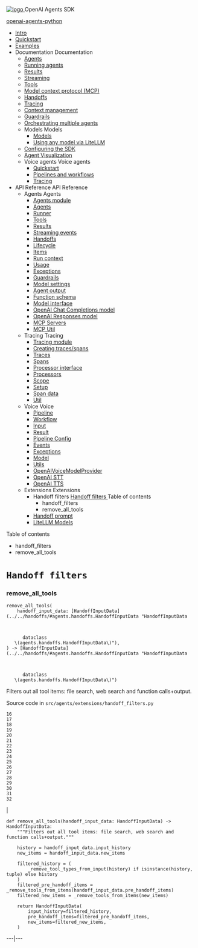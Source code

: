 [ ![logo](../../../assets/logo.svg) ](../../.. "OpenAI Agents SDK") OpenAI Agents SDK 

[ openai-agents-python  ](https://github.com/openai/openai-agents-python "Go to repository")

  * [ Intro  ](../../..)
  * [ Quickstart  ](../../../quickstart/)
  * [ Examples  ](../../../examples/)
  * Documentation  Documentation 
    * [ Agents  ](../../../agents/)
    * [ Running agents  ](../../../running_agents/)
    * [ Results  ](../../../results/)
    * [ Streaming  ](../../../streaming/)
    * [ Tools  ](../../../tools/)
    * [ Model context protocol (MCP)  ](../../../mcp/)
    * [ Handoffs  ](../../../handoffs/)
    * [ Tracing  ](../../../tracing/)
    * [ Context management  ](../../../context/)
    * [ Guardrails  ](../../../guardrails/)
    * [ Orchestrating multiple agents  ](../../../multi_agent/)
    * Models  Models 
      * [ Models  ](../../../models/)
      * [ Using any model via LiteLLM  ](../../../models/litellm/)
    * [ Configuring the SDK  ](../../../config/)
    * [ Agent Visualization  ](../../../visualization/)
    * Voice agents  Voice agents 
      * [ Quickstart  ](../../../voice/quickstart/)
      * [ Pipelines and workflows  ](../../../voice/pipeline/)
      * [ Tracing  ](../../../voice/tracing/)
  * API Reference  API Reference 
    * Agents  Agents 
      * [ Agents module  ](../../)
      * [ Agents  ](../../agent/)
      * [ Runner  ](../../run/)
      * [ Tools  ](../../tool/)
      * [ Results  ](../../result/)
      * [ Streaming events  ](../../stream_events/)
      * [ Handoffs  ](../../handoffs/)
      * [ Lifecycle  ](../../lifecycle/)
      * [ Items  ](../../items/)
      * [ Run context  ](../../run_context/)
      * [ Usage  ](../../usage/)
      * [ Exceptions  ](../../exceptions/)
      * [ Guardrails  ](../../guardrail/)
      * [ Model settings  ](../../model_settings/)
      * [ Agent output  ](../../agent_output/)
      * [ Function schema  ](../../function_schema/)
      * [ Model interface  ](../../models/interface/)
      * [ OpenAI Chat Completions model  ](../../models/openai_chatcompletions/)
      * [ OpenAI Responses model  ](../../models/openai_responses/)
      * [ MCP Servers  ](../../mcp/server/)
      * [ MCP Util  ](../../mcp/util/)
    * Tracing  Tracing 
      * [ Tracing module  ](../../tracing/)
      * [ Creating traces/spans  ](../../tracing/create/)
      * [ Traces  ](../../tracing/traces/)
      * [ Spans  ](../../tracing/spans/)
      * [ Processor interface  ](../../tracing/processor_interface/)
      * [ Processors  ](../../tracing/processors/)
      * [ Scope  ](../../tracing/scope/)
      * [ Setup  ](../../tracing/setup/)
      * [ Span data  ](../../tracing/span_data/)
      * [ Util  ](../../tracing/util/)
    * Voice  Voice 
      * [ Pipeline  ](../../voice/pipeline/)
      * [ Workflow  ](../../voice/workflow/)
      * [ Input  ](../../voice/input/)
      * [ Result  ](../../voice/result/)
      * [ Pipeline Config  ](../../voice/pipeline_config/)
      * [ Events  ](../../voice/events/)
      * [ Exceptions  ](../../voice/exceptions/)
      * [ Model  ](../../voice/model/)
      * [ Utils  ](../../voice/utils/)
      * [ OpenAIVoiceModelProvider  ](../../voice/models/openai_provider/)
      * [ OpenAI STT  ](../../voice/models/openai_stt/)
      * [ OpenAI TTS  ](../../voice/models/openai_tts/)
    * Extensions  Extensions 
      * Handoff filters  [ Handoff filters  ](./) Table of contents 
        * handoff_filters 
        * remove_all_tools 
      * [ Handoff prompt  ](../handoff_prompt/)
      * [ LiteLLM Models  ](../litellm/)



Table of contents 

  * handoff_filters 
  * remove_all_tools 



# `Handoff filters`

###  remove_all_tools
    
    
    remove_all_tools(
        handoff_input_data: [HandoffInputData](../../handoffs/#agents.handoffs.HandoffInputData "HandoffInputData
    
    
      
          dataclass
       \(agents.handoffs.HandoffInputData\)"),
    ) -> [HandoffInputData](../../handoffs/#agents.handoffs.HandoffInputData "HandoffInputData
    
    
      
          dataclass
       \(agents.handoffs.HandoffInputData\)")
    

Filters out all tool items: file search, web search and function calls+output.

Source code in `src/agents/extensions/handoff_filters.py`
    
    
    16
    17
    18
    19
    20
    21
    22
    23
    24
    25
    26
    27
    28
    29
    30
    31
    32

| 
    
    
    def remove_all_tools(handoff_input_data: HandoffInputData) -> HandoffInputData:
        """Filters out all tool items: file search, web search and function calls+output."""
    
        history = handoff_input_data.input_history
        new_items = handoff_input_data.new_items
    
        filtered_history = (
            _remove_tool_types_from_input(history) if isinstance(history, tuple) else history
        )
        filtered_pre_handoff_items = _remove_tools_from_items(handoff_input_data.pre_handoff_items)
        filtered_new_items = _remove_tools_from_items(new_items)
    
        return HandoffInputData(
            input_history=filtered_history,
            pre_handoff_items=filtered_pre_handoff_items,
            new_items=filtered_new_items,
        )
      
  
---|---
